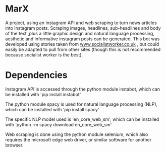 # MarX
A project, using an Instagram API and web scraping to turn news articles into Instagram posts. Scraping images, headlines, sub-headlines and body of the text ,plus a little graphic design and natural language processing, aesthetic and informative instagram posts can be generated. This bot was developed using stories taken from www.socialistworker.co.uk , but could easily be adapted to pull from other sites (though this is not recommended because socialist worker is the best).

# Dependencies

Instagram API is accessed through the python module instabot, which can be installed with 'pip install instabot'

The python module spacy is used for natural language processing (NLP), which can be installed with 'pip install spacy'

The specific NLP model used is 'en_core_web_sm', which can be installed with 'python -m spacy download en_core_web_sm'

Web scraping is done using the python module selenium, which also requires the microsoft edge web driver, or similar software for another browser. 
